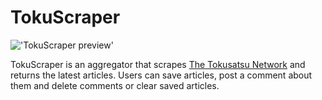# TokuScraper

!['TokuScraper preview'](url('./tokuscraperpreview.png'))

TokuScraper is an aggregator that scrapes [The Tokusatsu Network](http://tokusatsunetwork.com/) and returns the latest articles. Users can save articles, post a comment about them and delete comments or clear saved articles.